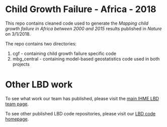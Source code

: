# Child Growth Failure - Africa - 2018

This repo contains cleaned code used to generate the _Mapping child growth failure in Africa between 2000 and 2015_ results published in _Nature_ on 3/1/2018.

The repo contains two directories:
1) cgf - containing child growth failure specific code
2) mbg_central - containing model-based geostatistics code used in both projects

# Other LBD work

To see what work our team has published, please visit the [main IHME LBD team page](http://www.healthdata.org/lbd).

To see other published LBD code repositories, please visit our [LBD code homepage](https://github.com/ihmeuw/lbd).


